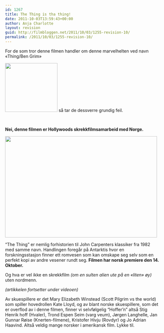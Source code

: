 ```yaml
---
id: 1267
title: The Thing is tha thing!
date: 2011-10-03T13:59:43+00:00
author: Anja Charlotte
layout: revision
guid: http://filmbloggen.net/2011/10/03/1255-revision-10/
permalink: /2011/10/03/1255-revision-10/
---
```

For de som tror denne filmen handler om denne marvelhelten ved navn &laquo;Thing/Ben Grim&raquo;

<a href="http://filmbloggen.net/2011/10/03/fra-skuffen-charlie-st-cloud/the-thing/" rel="attachment wp-att-1254"><img class="alignnone size-medium wp-image-1254" src="http://filmbloggen.net/wp-content/uploads//2011/10/the-thing-300x280.gif" alt="" width="171" height="159" /></a> så tar de dessverre grundig feil.

&nbsp;

**Nei, denne filmen er Hollywoods skrekkfilmsamarbeid med Norge.**

<a href="http://filmbloggen.net/2011/10/03/fra-skuffen-charlie-st-cloud/ovbttgr2/" rel="attachment wp-att-1253"><img class="alignnone size-large wp-image-1253" src="http://filmbloggen.net/wp-content/uploads//2011/10/ovbttgr2-620x413.jpg" alt="" width="496" height="330" /></a>

“The Thing” er nemlig forhistorien til John Carpenters klassiker fra 1982 med samme navn. Handlingen foregår på Antarktis hvor en forskningsstasjon finner ett romvesen som kan omskape seg selv som en perfekt kopi av andre vesener rundt seg. **Filmen har norsk premiere den 14. Oktober.**

Og hva er vel ikke en skrekkfilm _(om en sulten alien ute på en &laquo;liten&raquo; øy)_ uten nordmenn.

_(artikkelen fortsetter under videoen)_

<span class='embed-youtube' style='text-align:center; display: block;'></span>

Av skuespillere er det Mary Elizabeth Winstead (Scott Pilgrim vs the world) som spiller hovedrollen Kate Lloyd, og av blant norske skuespillere, som det er overflod av i denne filmen, finner vi selvfølgelig “Hoffer’n” altså Stig Henrik hoff (Hvaler), Trond Espen Seim (varg veum), Jørgen Langhelle, Jan Gunnar Røise (Knerten-filmene), Kristofer Hivju (Rovdyr) og Jo Adrian Haavind. Altså veldig mange norsker i amerikansk film. Lykke til.